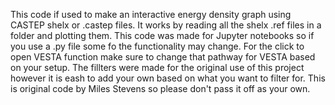 This code if used to make an interactive energy density graph using CASTEP shelx or .castep files.
It works by reading all the shelx .ref files in a folder and plotting them. 
This code was made for Jupyter notebooks so if you use a .py file some fo the functionality may change.
For the click to open VESTA function make sure to change that pathway for VESTA based on your setup.
The fillters were made for the original use of this project however it is eash to add your own based on what you want to filter for. 
This is original code by Miles Stevens so please don't pass it off as your own. 

